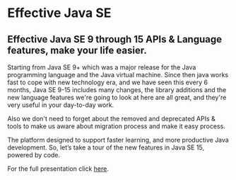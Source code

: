 # Effective Java SE
## Effective Java SE 9 through 15 APIs &amp; Language features, make your life easier.

Starting from Java SE 9+ which was a major release for the Java programming language and the Java virtual machine. Since then java works fast to cope with new technology era, and we have seen this every 6 months, Java SE 9-15 includes many changes, the library additions and the new language features we're going to look at here are all great, and they're very useful in your day-to-day work.

Also we don't need to forget about the removed and deprecated APIs & tools to make us aware about migration process and make it easy process.

The platform designed to support faster learning, and more productive Java development. So, let’s take a tour of the new features in Java SE 15, powered by code.


For the full presentation click [here](https://mohamed-taman.github.io/Effective-Java-SE/).

